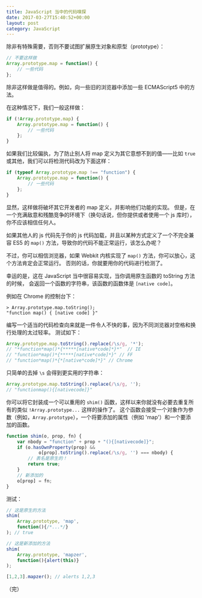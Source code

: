 ```yaml
---
title: JavaScript 当中的代码嗅探
date: 2017-03-27T15:40:52+00:00
layout: post
category: JavaScript
---
```

除非有特殊需要，否则不要试图扩展原生对象和原型（prototype）：

```javascript
// 不要这样做
Array.prototype.map = function() {
    // 一些代码
};
```

除非这样做是值得的。例如，向一些旧的浏览器中添加一些 ECMAScript5 中的方法。

在这种情况下，我们一般这样做：

```javascript
if (!Array.prototype.map) {
    Array.prototype.map = function() {
        // 一些代码
    };
}
```

如果我们比较偏执，为了防止别人将 map 定义为其它意想不到的值——比如 `true` 或其他，我们可以将检测代码改为下面这样：

```javascript
if (typeof Array.prototype.map !== "function") {
    Array.prototype.map = function() {
        // 一些代码
    };
}
```

显然，这样做将破坏其它开发者的 map 定义，并影响他们功能的实现。
但是，在一个充满敌意和残酷竞争的环境下（换句话说，但你提供或者使用一个 js 库时），你不应该相信任何人。

如果其他人的 js 代码先于你的 js 代码加载，并且以某种方式定义了一个不完全兼容 ES5 的 `map()` 方法，导致你的代码不能正常运行，该怎么办呢？

不过，你可以相信浏览器，如果 Webkit 内核实现了 `map()` 方法，你可以放心，这个方法肯定会正常运行。
否则的话，你就要用你的代码进行检测了。

幸运的是，这在 JavaScript 当中很容易实现，当你调用原生函数的 toString 方法的时候，
会返回一个函数的字符串，该函数的函数体是 `[native code]`。

例如在 Chrome 的控制台下：

    > Array.prototype.map.toString();
    "function map() { [native code] }"

编写一个适当的代码检查向来就是一件令人不快的事，因为不同浏览器对空格和换行处理的太过轻率。
测试如下：

```javascript
Array.prototype.map.toString().replace(/\s/g, '*');
// "*function*map()*{*****[native*code]*}*"  // IE
// "function*map()*{*****[native*code]*}" // FF
// "function*map()*{*[native*code]*}" // Chrome
```

只简单的去掉 `\s` 会得到更实用的字符串：

```javascript
Array.prototype.map.toString().replace(/\s/g, '');
// "functionmap(){[nativecode]}"
```

你可以将它封装成一个可以重用的 `shim()` 函数，这样以来你就没有必要去重复所有的类似 `!Array.prototype...` 这样的操作了。
这个函数会接受一个对象作为参数（例如，`Array.prototype`），一个将要添加的属性（例如 'map'）和一个要添加的函数。

```javascript
function shim(o, prop, fn) {
    var nbody = "function" + prop + "(){[nativecode]}";
    if (o.hasOwnProperty(prop) && 
            o[prop].toString().replace(/\s/g, '') === nbody) {
        // 表名是原生的！ 
        return true;
    }
    // 新添加的 
    o[prop] = fn;
}
```

测试：

```javascript
// 这是原生的方法
shim(
    Array.prototype, 'map',
    function(){/*...*/}
); // true

// 这是新添加的方法
shim(
    Array.prototype, 'mapzer',
    function(){alert(this)}
);

[1,2,3].mapzer(); // alerts 1,2,3
```

（完）
